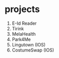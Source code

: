 # projects
1. E-Id Reader
2. Tirink
3. MelaHealth
4. Park4Me
5. Lingutown (IOS)
6. CostumeSwap (IOS)

